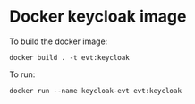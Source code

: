 Docker keycloak image
=====================

To build the docker image: 

    docker build . -t evt:keycloak
    
    
To run: 

    docker run --name keycloak-evt evt:keycloak
    